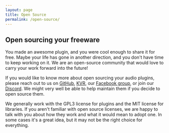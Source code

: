 ```yaml
---
layout: page
title: Open Source
permalink: /open-source/
---
```


## Open sourcing your freeware

You made an awesome plugin, and you were cool enough to share it for free. Maybe your life has gone in another direction, and you don't have time to keep working on it. We are an open-source community that would love to carry your work forward into the future! 

If you would like to know more about open sourcing your audio plugins, please reach out to us on [GitHub](https://github.com/surge-synthesizer), [KVR](https://www.kvraudio.com/forum/viewtopic.php?f=1&t=511922), our [Facebook group](https://www.facebook.com/groups/surgesynth/), or join our [Discord](https://discord.gg/aFQDdMV). We might very well be able to help maintain them if you decide to open source them.

We generally work with the GPL3 license for plugins and the MIT license for libraries. If you aren't familiar with open source licenses, we are happy to talk with you about how they work and what it would mean to adopt one. In some cases it's a great idea, but it may not be the right choice for everything.